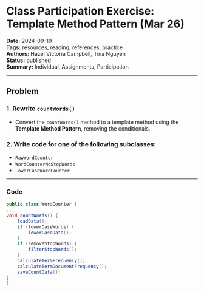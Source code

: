 # Class Participation Exercise: Template Method Pattern (Mar 26)

**Date:** 2024-09-19  
**Tags:** resources, reading, references, practice  
**Authors:** Hazel Victoria Campbell, Tina Nguyen  
**Status:** published  
**Summary:** Individual, Assignments, Participation

----

## Problem

### 1. Rewrite `countWords()`
- Convert the `countWords()` method to a template method using the **Template Method Pattern**, removing the conditionals.

### 2. Write code for one of the following subclasses:
- `RawWordCounter`
- `WordCounterNoStopWords`
- `LowerCaseWordCounter`

----

### Code

```java
public class WordCounter {
...
void countWords() {
    loadData();
    if (lowerCaseWords) {
        lowerCaseData();
    }
    if (removeStopWords) {
        filterStopWords();
    }
    calculateTermFrequency();
    calculateTermDocumentFrequency();
    saveCountData();
}
}
```
